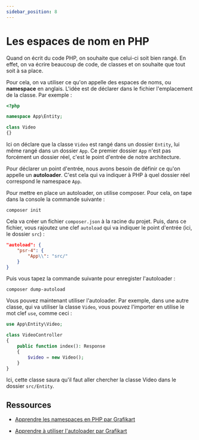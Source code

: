 ```yaml
---
sidebar_position: 8
---
```


# Les espaces de nom en PHP
 
Quand on écrit du code PHP, on souhaite que celui-ci soit bien rangé. En effet, on va écrire beaucoup de code, de classes et on souhaite que tout soit à sa place. 

Pour cela, on va utiliser ce qu'on appelle des espaces de noms, ou **namespace** en anglais. L'idée est de déclarer dans le fichier l'emplacement de la classe. Par exemple : 

```php
<?php

namespace App\Entity;

class Video
{}
```

Ici on déclare que la classe ```Video``` est rangé dans un dossier ```Entity```, lui même rangé dans un dossier ```App```. Ce premier dossier ```App``` n'est pas forcément un dossier réel, c'est le point d'entrée de notre architecture. 

Pour déclarer un point d'entrée, nous avons besoin de définir ce qu'on appelle un **autoloader**. C'est cela qui va indiquer à PHP à quel dossier réel correspond le namespace ```App```.

Pour mettre en place un autoloader, on utilise composer. Pour cela, on tape dans la console la commande suivante : 

```
composer init
```

Cela va créer un fichier ```composer.json``` à la racine du projet. Puis, dans ce fichier, vous rajoutez une clef ```autoload``` qui va indiquer le point d'entrée (ici, le dossier ```src```) :

```json
"autoload": {
    "psr-4": {
        "App\\": "src/"
    }
}
```

Puis vous tapez la commande suivante pour enregister l'autoloader :

```
composer dump-autoload
```

Vous pouvez maintenant utiliser l'autoloader. Par exemple, dans une autre classe, qui va utiliser la classe ```Video```, vous pouvez l'importer en utilise le mot clef ```use```, comme ceci : 

```php
use App\Entity\Video;

class VideoController 
{
    public function index(): Response
    {
        $video = new Video();
    }
}
```

Ici, cette classe saura qu'il faut aller chercher la classe Video dans le dossier ```src/Entity```.

## Ressources

* [Apprendre les namespaces en PHP par Grafikart](https://grafikart.fr/tutoriels/namespace-php-1143#autoplay)

* [Apprendre à utiliser l'autoloader par Grafikart](https://grafikart.fr/tutoriels/autoloader-composer-php-1144#autoplay)